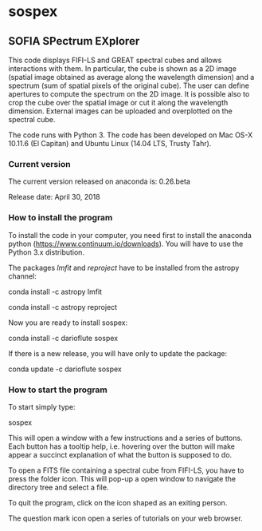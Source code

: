 # sospex

## SOFIA SPectrum EXplorer

This code displays FIFI-LS and GREAT spectral cubes and allows interactions with them.
In particular, the cube is shown as a 2D image (spatial image obtained as
average along the wavelength dimension) and a spectrum (sum of spatial pixels
of the original cube).
The user can define apertures to compute the spectrum on the 2D image.
It is possible also to crop the cube over the spatial image or cut it along
the wavelength dimension.
External images can be uploaded and overplotted on the spectral cube.

The code runs with Python 3.
The code has been developed on Mac OS-X 10.11.6 (El Capitan) and Ubuntu Linux (14.04 LTS, Trusty Tahr).

### Current version

The current version released on anaconda is: 0.26.beta 

Release date:  April 30, 2018

### How to install the program

To install the code in your computer, you need first to install the anaconda
python (https://www.continuum.io/downloads).
You will have to use the Python 3.x distribution.

The packages *lmfit* and *reproject* have to be installed from the astropy channel:

conda install -c astropy lmfit

conda install -c astropy reproject

Now you are ready to install sospex:

conda install -c darioflute sospex

If there is a new release, you will have only to update the package:

conda update -c darioflute sospex


### How to start the program

To start simply type:

sospex

This will open a window with a few instructions and a series of buttons.
Each button has a tooltip help, i.e. hovering over the button will make appear
a succinct explanation of what the button is supposed to do.

To open a FITS file containing a spectral cube from FIFI-LS, you have to
press the folder icon. This will pop-up a open window to navigate the directory
tree and select a file.

To quit the program, click on the icon shaped as an exiting person.

The question mark icon open a series of tutorials on your web browser.
